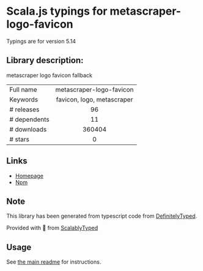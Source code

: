 
# Scala.js typings for metascraper-logo-favicon

Typings are for version 5.14

## Library description:
metascraper logo favicon fallback

|                    |                 |
| ------------------ | :-------------: |
| Full name          | metascraper-logo-favicon |
| Keywords           | favicon, logo, metascraper |
| # releases         | 96 |
| # dependents       | 11 |
| # downloads        | 360404 |
| # stars            | 0 |

## Links
- [Homepage](https://nicedoc.io/microlinkhq/metascraper/packages/metascraper-logo-favicon)
- [Npm](https://www.npmjs.com/package/metascraper-logo-favicon)
    


## Note
This library has been generated from typescript code from [DefinitelyTyped](https://definitelytyped.org).

Provided with :purple_heart: from [ScalablyTyped](https://github.com/oyvindberg/ScalablyTyped)

## Usage
See [the main readme](../../readme.md) for instructions.


